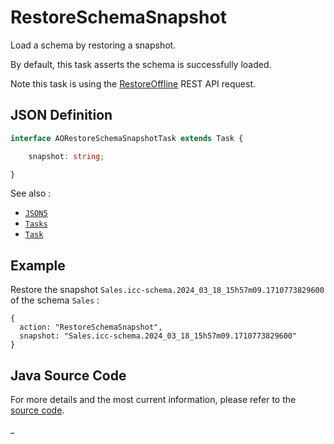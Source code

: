# RestoreSchemaSnapshot

Load a schema by restoring a snapshot.

By default, this task asserts the schema is successfully loaded.

Note this task is using the [RestoreOffline](https://doc.iccube.com/?ic3topic=server.api.RestoreOffline) REST API
request.

## JSON Definition

```typescript
interface AORestoreSchemaSnapshotTask extends Task {

    snapshot: string;

}
```

See also :

- [`JSON5`](../JSON5.md)
- [`Tasks`](../Tasks.md)
- [`Task`](../Task.md)

## Example

Restore the snapshot `Sales.icc-schema.2024_03_18_15h57m09.1710773829600` of the schema `Sales` :

```json5
{
  action: "RestoreSchemaSnapshot",
  snapshot: "Sales.icc-schema.2024_03_18_15h57m09.1710773829600"
}
```

## Java Source Code

For more details and the most current information, please refer to
the [source code](../../../../src/main/java/ic3/analyticsops/test/task/schema/AORestoreSchemaSnapshotTask.java).

_
